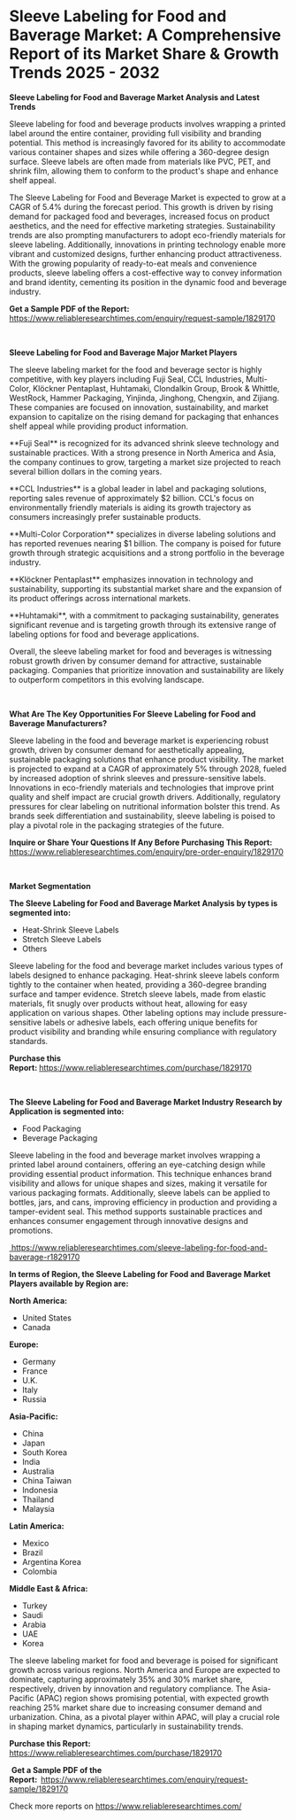 <p><h1>Sleeve Labeling for Food and Baverage Market: A Comprehensive Report of its Market Share & Growth Trends 2025 - 2032</h1></p><p><strong>Sleeve Labeling for Food and Baverage Market Analysis and Latest Trends</strong></p>
<p><p>Sleeve labeling for food and beverage products involves wrapping a printed label around the entire container, providing full visibility and branding potential. This method is increasingly favored for its ability to accommodate various container shapes and sizes while offering a 360-degree design surface. Sleeve labels are often made from materials like PVC, PET, and shrink film, allowing them to conform to the product's shape and enhance shelf appeal.</p><p>The Sleeve Labeling for Food and Beverage Market is expected to grow at a CAGR of 5.4% during the forecast period. This growth is driven by rising demand for packaged food and beverages, increased focus on product aesthetics, and the need for effective marketing strategies. Sustainability trends are also prompting manufacturers to adopt eco-friendly materials for sleeve labeling. Additionally, innovations in printing technology enable more vibrant and customized designs, further enhancing product attractiveness. With the growing popularity of ready-to-eat meals and convenience products, sleeve labeling offers a cost-effective way to convey information and brand identity, cementing its position in the dynamic food and beverage industry.</p></p>
<p><strong>Get a Sample PDF of the Report:&nbsp;</strong> <a href="https://www.reliableresearchtimes.com/enquiry/request-sample/1829170?utm_campaign=2006&utm_medium=2&utm_source=Github&utm_content=ia&utm_term=26032025&utm_id=sleeve-labeling-for-food-and-baverage">https://www.reliableresearchtimes.com/enquiry/request-sample/1829170</a></p>
<p>&nbsp;</p>
<p><strong>Sleeve Labeling for Food and Baverage Major Market Players</strong></p>
<p><p>The sleeve labeling market for the food and beverage sector is highly competitive, with key players including Fuji Seal, CCL Industries, Multi-Color, Klöckner Pentaplast, Huhtamaki, Clondalkin Group, Brook & Whittle, WestRock, Hammer Packaging, Yinjinda, Jinghong, Chengxin, and Zijiang. These companies are focused on innovation, sustainability, and market expansion to capitalize on the rising demand for packaging that enhances shelf appeal while providing product information.</p><p>**Fuji Seal** is recognized for its advanced shrink sleeve technology and sustainable practices. With a strong presence in North America and Asia, the company continues to grow, targeting a market size projected to reach several billion dollars in the coming years.</p><p>**CCL Industries** is a global leader in label and packaging solutions, reporting sales revenue of approximately $2 billion. CCL's focus on environmentally friendly materials is aiding its growth trajectory as consumers increasingly prefer sustainable products.</p><p>**Multi-Color Corporation** specializes in diverse labeling solutions and has reported revenues nearing $1 billion. The company is poised for future growth through strategic acquisitions and a strong portfolio in the beverage industry.</p><p>**Klöckner Pentaplast** emphasizes innovation in technology and sustainability, supporting its substantial market share and the expansion of its product offerings across international markets.</p><p>**Huhtamaki**, with a commitment to packaging sustainability, generates significant revenue and is targeting growth through its extensive range of labeling options for food and beverage applications.</p><p>Overall, the sleeve labeling market for food and beverages is witnessing robust growth driven by consumer demand for attractive, sustainable packaging. Companies that prioritize innovation and sustainability are likely to outperform competitors in this evolving landscape.</p></p>
<p>&nbsp;</p>
<p><strong>What Are The Key Opportunities For Sleeve Labeling for Food and Baverage Manufacturers?</strong></p>
<p><p>Sleeve labeling in the food and beverage market is experiencing robust growth, driven by consumer demand for aesthetically appealing, sustainable packaging solutions that enhance product visibility. The market is projected to expand at a CAGR of approximately 5% through 2028, fueled by increased adoption of shrink sleeves and pressure-sensitive labels. Innovations in eco-friendly materials and technologies that improve print quality and shelf impact are crucial growth drivers. Additionally, regulatory pressures for clear labeling on nutritional information bolster this trend. As brands seek differentiation and sustainability, sleeve labeling is poised to play a pivotal role in the packaging strategies of the future.</p></p>
<p><strong>Inquire or Share Your Questions If Any Before Purchasing This Report:</strong> <a href="https://www.reliableresearchtimes.com/enquiry/pre-order-enquiry/1829170?utm_campaign=2006&utm_medium=2&utm_source=Github&utm_content=ia&utm_term=26032025&utm_id=sleeve-labeling-for-food-and-baverage">https://www.reliableresearchtimes.com/enquiry/pre-order-enquiry/1829170</a></p>
<p>&nbsp;</p>
<p><strong>Market Segmentation</strong></p>
<p><strong>The Sleeve Labeling for Food and Baverage Market Analysis by types is segmented into:</strong></p>
<p><ul><li>Heat-Shrink Sleeve Labels</li><li>Stretch Sleeve Labels</li><li>Others</li></ul></p>
<p><p>Sleeve labeling for the food and beverage market includes various types of labels designed to enhance packaging. Heat-shrink sleeve labels conform tightly to the container when heated, providing a 360-degree branding surface and tamper evidence. Stretch sleeve labels, made from elastic materials, fit snugly over products without heat, allowing for easy application on various shapes. Other labeling options may include pressure-sensitive labels or adhesive labels, each offering unique benefits for product visibility and branding while ensuring compliance with regulatory standards.</p></p>
<p><strong>Purchase this Report:&nbsp;</strong><a href="https://www.reliableresearchtimes.com/purchase/1829170?utm_campaign=2006&utm_medium=2&utm_source=Github&utm_content=ia&utm_term=26032025&utm_id=sleeve-labeling-for-food-and-baverage">https://www.reliableresearchtimes.com/purchase/1829170</a></p>
<p>&nbsp;</p>
<p><strong>The Sleeve Labeling for Food and Baverage Market Industry Research by Application is segmented into:</strong></p>
<p><ul><li>Food Packaging</li><li>Beverage Packaging</li></ul></p>
<p><p>Sleeve labeling in the food and beverage market involves wrapping a printed label around containers, offering an eye-catching design while providing essential product information. This technique enhances brand visibility and allows for unique shapes and sizes, making it versatile for various packaging formats. Additionally, sleeve labels can be applied to bottles, jars, and cans, improving efficiency in production and providing a tamper-evident seal. This method supports sustainable practices and enhances consumer engagement through innovative designs and promotions.</p></p>
<p><a href="https://www.reliableresearchtimes.com/sleeve-labeling-for-food-and-baverage-r1829170?utm_campaign=2006&utm_medium=2&utm_source=Github&utm_content=ia&utm_term=26032025&utm_id=sleeve-labeling-for-food-and-baverage">&nbsp;https://www.reliableresearchtimes.com/sleeve-labeling-for-food-and-baverage-r1829170</a></p>
<p><strong>In terms of Region, the Sleeve Labeling for Food and Baverage Market Players available by Region are:</strong></p>
<p>
    <p> <strong> North America: </strong>
        <ul>
            <li>United States</li>
            <li>Canada</li>
        </ul>
        </p> 
    <p> <strong> Europe: </strong>
        <ul>
            <li>Germany</li>
            <li>France</li>
            <li>U.K.</li>
            <li>Italy</li>
            <li>Russia</li>
        </ul>
        </p> 
    <p> <strong> Asia-Pacific: </strong>
        <ul>
            <li>China</li>
            <li>Japan</li>
            <li>South Korea</li>
            <li>India</li>
            <li>Australia</li>
            <li>China Taiwan</li>
            <li>Indonesia</li>
            <li>Thailand</li>
            <li>Malaysia</li>
        </ul>
        </p> 
    <p> <strong> Latin America: </strong>
        <ul>
            <li>Mexico</li>
            <li>Brazil</li>
            <li>Argentina Korea</li>
            <li>Colombia</li>
        </ul>
        </p> 
    <p> <strong> Middle East & Africa: </strong>
        <ul>
            <li>Turkey</li>
            <li>Saudi</li>
            <li>Arabia</li>
            <li>UAE</li>
            <li>Korea</li>
        </ul>
    </p>
    </p>
<p><p>The sleeve labeling market for food and beverage is poised for significant growth across various regions. North America and Europe are expected to dominate, capturing approximately 35% and 30% market share, respectively, driven by innovation and regulatory compliance. The Asia-Pacific (APAC) region shows promising potential, with expected growth reaching 25% market share due to increasing consumer demand and urbanization. China, as a pivotal player within APAC, will play a crucial role in shaping market dynamics, particularly in sustainability trends.</p></p>
<p><strong>Purchase this Report: </strong><a href="https://www.reliableresearchtimes.com/purchase/1829170?utm_campaign=2006&utm_medium=2&utm_source=Github&utm_content=ia&utm_term=26032025&utm_id=sleeve-labeling-for-food-and-baverage">https://www.reliableresearchtimes.com/purchase/1829170</a></p>
<p>&nbsp;<strong>Get a Sample PDF of the Report:&nbsp;&nbsp;</strong><a href="https://www.reliableresearchtimes.com/enquiry/request-sample/1829170?utm_campaign=2006&utm_medium=2&utm_source=Github&utm_content=ia&utm_term=26032025&utm_id=sleeve-labeling-for-food-and-baverage">https://www.reliableresearchtimes.com/enquiry/request-sample/1829170</a></p>
<p><strong></strong></p>
<p>Check more reports on <a href="https://www.reliableresearchtimes.com/?utm_campaign=2006&utm_medium=2&utm_source=Github&utm_content=ia&utm_term=26032025&utm_id=sleeve-labeling-for-food-and-baverage">https://www.reliableresearchtimes.com/</a></p>